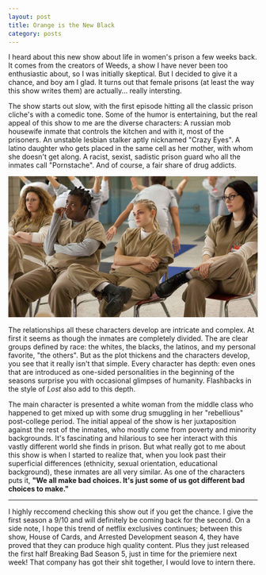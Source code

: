 ```yaml
---
layout: post
title: Orange is the New Black
category: posts
---
```


I heard about this new show about life in women's prison a few weeks back. It comes from the creators of Weeds, a show I have never been too enthusiastic about, so I was initially skeptical. But I decided to give it a chance, and boy am I glad. It turns out that female prisons (at least the way this show writes them) are actually... really intersting.

The show starts out slow, with the first episode hitting all the classic prison cliche's with a comedic tone. Some of the humor is entertaining, but the real appeal of this show to me are the diverse characters: A russian mob housewife inmate that controls the kitchen and with it, most of the prisoners. An unstable lesbian stalker aptly nicknamed "Crazy Eyes". A latino daughter who gets placed in the same cell as her mother, with whom she doesn't get along. A racist, sexist, sadistic prison guard who all the inmates call "Pornstache". And of course, a fair share of drug addicts.

![alt-text](/images/oitnb.jpg "Guess which one is nicknamed Crazy Eyes?")

The relationships all these characters develop are intricate and complex. At first it seems as though the inmates are completely divided. The are clear groups defined by race: the whites, the blacks, the latinos, and my personal favorite, "the others". But as the plot thickens and the characters develop, you see that it really isn't that simple. Every character has depth: even ones that are introduced as one-sided personalities in the beginning of the seasons surprise you with occasional glimpses of humanity. Flashbacks in the style of <i>Lost</i> also add to this depth.

The main character is presented a white woman from the middle class who happened to get mixed up with some drug smuggling in her "rebellious" post-college period. The initial appeal of the show is her juxtaposition against the rest of the inmates, who mostly come from poverty and minority backgrounds. It's fascinating and hilarious to see her interact with this vastly different world she finds in prison. But what really got to me about this show is when I started to realize that, when you look past their superficial differences (ethnicity, sexual orientation, educational background), these inmates are all very similar. As one of the characters puts it, <b>"We all make bad choices. It's just some of us got different bad choices to make."</b>

---

I highly reccomend checking this show out if you get the chance. I give the first season a 9/10 and will definitely be coming back for the second.
On a side note, I hope this trend of netflix exclusives continues; between this show, House of Cards, and Arrested Development season 4, they have proved that they can produce high quality content. Plus they just released the first half Breaking Bad Season 5, just in time for the priemiere next week! That company has got their shit together, I would love to intern there.